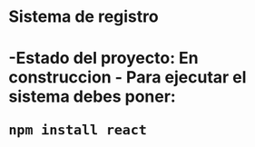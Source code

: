 <h1>Sistema de registro<h1>
-Estado del proyecto: En construccion
- Para ejecutar el sistema debes poner:
  
```npm install react```
